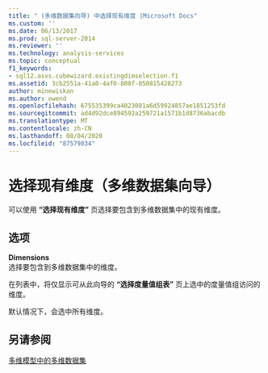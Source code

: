 ```yaml
---
title: " (多维数据集向导) 中选择现有维度 |Microsoft Docs"
ms.custom: ''
ms.date: 06/13/2017
ms.prod: sql-server-2014
ms.reviewer: ''
ms.technology: analysis-services
ms.topic: conceptual
f1_keywords:
- sql12.asvs.cubewizard.existingdimselection.f1
ms.assetid: 3cb2551a-41a0-4af0-808f-050815428273
author: minewiskan
ms.author: owend
ms.openlocfilehash: 675535399ca4023081a6d59924857ae1851253fd
ms.sourcegitcommit: ad4d92dce894592a259721a1571b1d8736abacdb
ms.translationtype: MT
ms.contentlocale: zh-CN
ms.lasthandoff: 08/04/2020
ms.locfileid: "87579834"
---
```

# <a name="select-existing-dimensions-cube-wizard"></a>选择现有维度（多维数据集向导）
  可以使用 **“选择现有维度”** 页选择要包含到多维数据集中的现有维度。  
  
## <a name="options"></a>选项  
 **Dimensions**  
 选择要包含到多维数据集中的维度。  
  
 在列表中，将仅显示可从此向导的 **“选择度量值组表”** 页上选中的度量值组访问的维度。  
  
 默认情况下，会选中所有维度。  
  
## <a name="see-also"></a>另请参阅  
 [多维模型中的多维数据集](multidimensional-models/cubes-in-multidimensional-models.md)  
  
  
